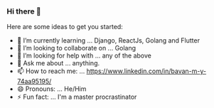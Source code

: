 ### Hi there 👋


Here are some ideas to get you started:

- 🌱 I’m currently learning ... Django, ReactJs, Golang and Flutter
- 👯 I’m looking to collaborate on ... Golang
- 🤔 I’m looking for help with ... any of the above
- 💬 Ask me about ... anything.
- 📫 How to reach me: ... https://www.linkedin.com/in/bavan-m-y-74aa95195/
- 😄 Pronouns: ... He/Him
- ⚡ Fun fact: ... I'm a master procrastinator 


